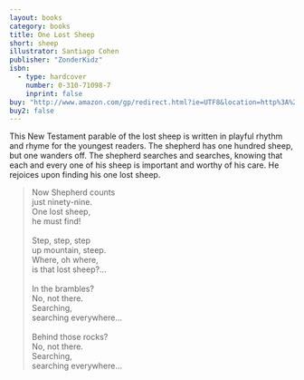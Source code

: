 ```yaml
---
layout: books
category: books
title: One Lost Sheep
short: sheep
illustrator: Santiago Cohen
publisher: "ZonderKidz"
isbn:
  - type: hardcover
    number: 0-310-71098-7
    inprint: false
buy: "http://www.amazon.com/gp/redirect.html?ie=UTF8&location=http%3A%2F%2Fwww.amazon.com%2FLost-Sheep-Rhonda-Gowler-Greene%2Fdp%2F0310710987%2F&tag=rhondgowlegre-20&linkCode=ur2&camp=1789&creative=9325"
buy2: false
---
```


This New Testament parable of the lost sheep is written in playful rhythm and rhyme for the youngest readers. The shepherd has one hundred sheep, but one wanders off. The shepherd searches and searches, knowing that each and every one of his sheep is important and worthy of his care. He rejoices upon finding his one lost sheep.

<blockquote class="excerpt"><p2 class="excerpt">
Now Shepherd counts <br />
just ninety-nine. <br />
One lost sheep, <br />
he must find!
<br /><br />
Step, step, step <br />
up mountain, steep. <br />
Where, oh where, <br />
is that lost sheep?...
<br /><br />
In the brambles? <br />
No, not there. <br />
Searching, <br />
searching everywhere…
<br /><br />
Behind those rocks? <br />
No, not there. <br />
Searching, <br />
searching everywhere…
</p2></blockquote>